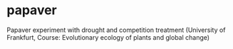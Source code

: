 # papaver
Papaver experiment with drought and competition treatment (University of Frankfurt, Course: Evolutionary ecology of plants and global change)
